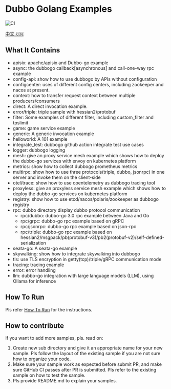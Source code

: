 # Dubbo Golang Examples

![CI](https://github.com/apache/dubbo-go-samples/workflows/CI/badge.svg)

[中文 🇨🇳](./README_CN.md)

## What It Contains

* apisix: apache/apisix and Dubbo-go example
* async: the dubbogo callback[asynchronous] and call-one-way rpc example
* config-api: show how to use dubbogo by APIs without configuration
* configcenter: uses of different config centers, including zookeeper and nacos at present.
* context: how to transfer request context between multiple producers/consumers
* direct: A direct invocation example.
* error/triple: triple sample with hessian2/protobuf
* filter: Some examples of different filter, including custom_filter and tpslimit
* game: game service example
* generic: A generic invocation example
* helloworld: A 101 example
* integrate_test: dubbogo github action integrate test use cases
* logger: dubbogo logging
* mesh: give an proxy service mesh example which shows how to deploy the dubbo-go services with envoy on kubernetes platform
* metrics: show how to collect dubbogo prometheus metrics
* multirpc: show how to use three protocols(triple, dubbo, jsonrpc) in one server and invoke them on the client-side
* otel/trace: show how to use opentelemetry as dubbogo tracing tool
* proxyless: give an proxyless service mesh example which shows how to deploy the dubbo-go services on kubernetes platform
* registry: show how to use etcd/nacos/polaris/zookeeper as dubbogo registry
* rpc: dubbo directory display dubbo protocol communication
  * rpc/dubbo: dubbo-go 3.0 rpc example between Java and Go
  * rpc/grpc: dubbo-go rpc example based on gRPC
  * rpc/jsonrpc: dubbo-go rpc example based on json-rpc
  * rpc/triple: dubbo-go rpc example based on hessian2/msgpack/pb(protobuf-v3)/pb2(protobuf-v2)/self-defined-serialization
* seata-go: A seata-go example
* skywalking: show how to integrate skywalking into dubbogo
* tls: use TLS encryption in getty(tcp)/triple/gRPC communication mode
* tracing: tracing example
* error: error handling
* llm: dubbo-go integration with large language models (LLM), using Ollama for inference

## How To Run

Pls refer [How To Run](HOWTO.md) for the instructions.

## How to contribute

If you want to add more samples, pls. read on:
1. Create new sub directory and give it an appropriate name for your new sample. Pls follow the layout of the existing sample if you are not sure how to organize your code.
2. Make sure your sample work as expected before submit PR, and make sure GitHub CI passes after PR is submitted. Pls refer to the existing sample on how to test the sample.
3. Pls provide README.md to explain your samples.
